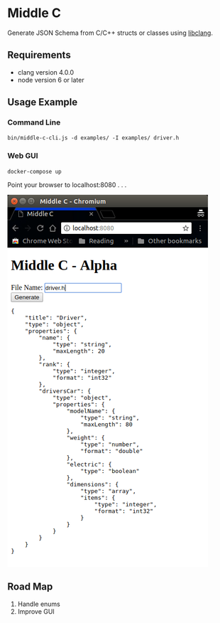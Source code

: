 # Middle C

Generate JSON Schema from C/C++ structs or classes using [libclang](https://github.com/tjfontaine/node-libclang).

## Requirements
* clang version 4.0.0
* node version 6 or later

## Usage Example
### Command Line
```
bin/middle-c-cli.js -d examples/ -I examples/ driver.h
```
### Web GUI
```
docker-compose up
```
Point your browser to localhost:8080 . . .

![Middle C Web GUI](middle-c.gui.png)

## Road Map
1. Handle enums
1. Improve GUI
